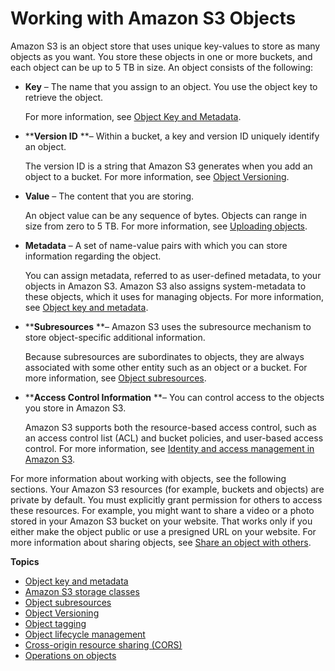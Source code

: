 # Working with Amazon S3 Objects<a name="UsingObjects"></a>

Amazon S3 is an object store that uses unique key\-values to store as many objects as you want\. You store these objects in one or more buckets, and each object can be up to 5 TB in size\. An object consists of the following:
+ ****Key**** – The name that you assign to an object\. You use the object key to retrieve the object\.

  For more information, see [Object Key and Metadata](UsingMetadata.md)\.
+ ****Version ID** **– Within a bucket, a key and version ID uniquely identify an object\. 

  The version ID is a string that Amazon S3 generates when you add an object to a bucket\. For more information, see [Object Versioning](ObjectVersioning.md)\.
+ ****Value**** – The content that you are storing\.

  An object value can be any sequence of bytes\. Objects can range in size from zero to 5 TB\. For more information, see [Uploading objects](UploadingObjects.md)\. 
+ ****Metadata**** – A set of name\-value pairs with which you can store information regarding the object\.

  You can assign metadata, referred to as user\-defined metadata, to your objects in Amazon S3\. Amazon S3 also assigns system\-metadata to these objects, which it uses for managing objects\. For more information, see [Object key and metadata](UsingMetadata.md)\.
+ ****Subresources** **– Amazon S3 uses the subresource mechanism to store object\-specific additional information\. 

  Because subresources are subordinates to objects, they are always associated with some other entity such as an object or a bucket\. For more information, see [Object subresources](ObjectAndSubResource.md)\.
+ ****Access Control Information** **– You can control access to the objects you store in Amazon S3\.

  Amazon S3 supports both the resource\-based access control, such as an access control list \(ACL\) and bucket policies, and user\-based access control\. For more information, see [Identity and access management in Amazon S3](s3-access-control.md)\.

For more information about working with objects, see the following sections\. Your Amazon S3 resources \(for example, buckets and objects\) are private by default\. You must explicitly grant permission for others to access these resources\. For example, you might want to share a video or a photo stored in your Amazon S3 bucket on your website\. That works only if you either make the object public or use a presigned URL on your website\. For more information about sharing objects, see [Share an object with others](ShareObjectPreSignedURL.md)\.

**Topics**
+ [Object key and metadata](UsingMetadata.md)
+ [Amazon S3 storage classes](storage-class-intro.md)
+ [Object subresources](ObjectAndSubResource.md)
+ [Object Versioning](ObjectVersioning.md)
+ [Object tagging](object-tagging.md)
+ [Object lifecycle management](object-lifecycle-mgmt.md)
+ [Cross\-origin resource sharing \(CORS\)](cors.md)
+ [Operations on objects](ObjectOperations.md)